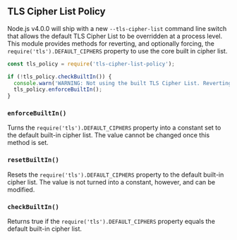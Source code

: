 ## TLS Cipher List Policy

Node.js v4.0.0 will ship with a new `--tls-cipher-list` command line switch
that allows the default TLS Cipher List to be overridden at a process level.
This module provides methods for reverting, and optionally forcing, the 
`require('tls').DEFAULT_CIPHERS` property to use the core built in cipher
list. 

```javascript
const tls_policy = require('tls-cipher-list-policy');

if (!tls_policy.checkBuiltIn()) {
  console.warn('WARNING: Not using the built TLS Cipher List. Reverting!');
  tls_policy.enforceBuiltIn();
}
```

### `enforceBuiltIn()`

Turns the `require('tls').DEFAULT_CIPHERS` property into a constant set to
the default built-in cipher list. The value cannot be changed once this 
method is set.

### `resetBuiltIn()`

Resets the `require('tls').DEFAULT_CIPHERS` property to the default built-in
cipher list. The value is not turned into a constant, however, and can be
modified.

### `checkBuiltIn()`

Returns true if the `require('tls').DEFAULT_CIPHERS` property equals the 
default built-in cipher list.


